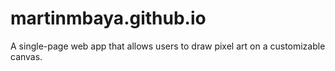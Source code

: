 # martinmbaya.github.io
A single-page web app that allows users to draw pixel art on a customizable canvas.
